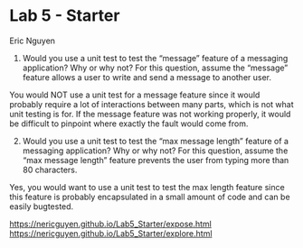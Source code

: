 # Lab 5 - Starter

Eric Nguyen

1) Would you use a unit test to test the “message” feature of a messaging application? Why or why not? For this question, assume the “message” feature allows a user to write and send a message to another user.

You would NOT use a unit test for a message feature since it would probably require a lot of interactions between many parts, which
is not what unit testing is for.  If the message feature was not working properly, it would be difficult to pinpoint where exactly
the fault would come from.

2) Would you use a unit test to test the “max message length” feature of a messaging application? Why or why not? For this question, assume the “max message length” feature prevents the user from typing more than 80 characters.

Yes, you would want to use a unit test to test the max length feature since this feature is probably encapsulated in a small amount of code
and can be easily bugtested.

https://nericguyen.github.io/Lab5_Starter/expose.html
https://nericguyen.github.io/Lab5_Starter/explore.html
